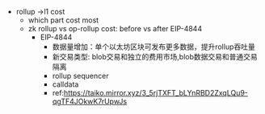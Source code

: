 - rollup ->l1  cost
	- which part cost most
	- zk rollup vs op-rollup cost: before vs after EIP-4844
		- EIP-4844
			- 数据量增加：单个以太坊区块可发布更多数据，提升rollup吞吐量
			- 新交易类型: blob交易和独立的费用市场,blob数据交易和普通交易隔离
			- rollup sequencer
			- calldata
			- ref:https://taiko.mirror.xyz/3_5rjTXFT_bLYnRBD2ZxqLQu9-qgTF4JOkwK7rUpwJs
